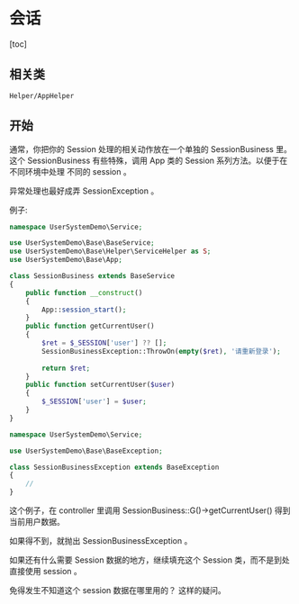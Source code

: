 # 会话
[toc]
## 相关类

`Helper/AppHelper`

## 开始

通常，你把你的 Session 处理的相关动作放在一个单独的 SessionBusiness 里。
这个 SessionBusiness  有些特殊，调用 App 类的 Session 系列方法。以便于在不同环境中处理 不同的 session 。

异常处理也最好成弄 SessionException 。

例子:
```php
namespace UserSystemDemo\Service;

use UserSystemDemo\Base\BaseService;
use UserSystemDemo\Base\Helper\ServiceHelper as S;
use UserSystemDemo\Base\App;

class SessionBusiness extends BaseService
{
    public function __construct()
    {
        App::session_start();
    }
    public function getCurrentUser()
    {
        $ret = $_SESSION['user'] ?? [];
        SessionBusinessException::ThrowOn(empty($ret), '请重新登录');
        
        return $ret;
    }
    public function setCurrentUser($user)
    {
        $_SESSION['user'] = $user;
    }
}

```
```php
namespace UserSystemDemo\Service;

use UserSystemDemo\Base\BaseException;

class SessionBusinessException extends BaseException
{
    //
}
```

这个例子，在 controller 里调用 SessionBusiness::G()->getCurrentUser() 得到当前用户数据。

如果得不到，就抛出 SessionBusinessException 。

如果还有什么需要 Session 数据的地方，继续填充这个 Session 类，而不是到处直接使用 session 。

免得发生不知道这个 session 数据在哪里用的？ 这样的疑问。